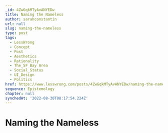 ```yaml
---
_id: 4ZwGqkMTyAvANYEDw
title: Naming the Nameless
author: sarahconstantin
url: null
slug: naming-the-nameless
type: post
tags:
  - LessWrong
  - Concept
  - Post
  - Aesthetics
  - Rationality
  - The_SF Bay Area
  - Social_Status
  - UI_Design
  - Politics
href: https://www.lesswrong.com/posts/4ZwGqkMTyAvANYEDw/naming-the-nameless
sequence: Epistemology
chapter: null
synchedAt: '2022-08-30T08:17:54.224Z'
---
```


# Naming the Nameless
